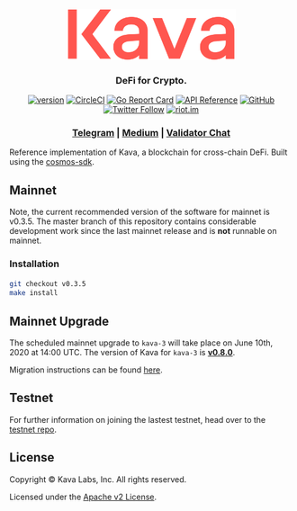 <p align="center">
  <img src="./kava-logo.svg" width="300">
</p>
<h3 align="center">DeFi for Crypto.</h3>

<div align="center">

[![version](https://img.shields.io/github/tag/kava-labs/kava.svg)](https://github.com/kava-labs/kava/releases/latest)
[![CircleCI](https://circleci.com/gh/Kava-Labs/kava/tree/master.svg?style=shield)](https://circleci.com/gh/Kava-Labs/kava/tree/master)
[![Go Report Card](https://goreportcard.com/badge/github.com/kava-labs/kava)](https://goreportcard.com/report/github.com/kava-labs/kava)
[![API Reference](https://godoc.org/github.com/Kava-Labs/kava?status.svg)](https://godoc.org/github.com/Kava-Labs/kava)
[![GitHub](https://img.shields.io/github/license/kava-labs/kava.svg)](https://github.com/Kava-Labs/kava/blob/master/LICENSE.md)
[![Twitter Follow](https://img.shields.io/twitter/follow/kava_labs.svg?label=Follow&style=social)](https://twitter.com/kava_labs)
[![riot.im](https://img.shields.io/badge/riot.im-JOIN%20CHAT-green.svg)](https://riot.im/app/#/room/#kava-validators:matrix.org)

</div>

<div align="center">

### [Telegram](https://t.me/kavalabs) | [Medium](https://medium.com/kava-labs) | [Validator Chat](https://riot.im/app/#/room/#kava-validators:matrix.org)

</div>

Reference implementation of Kava, a blockchain for cross-chain DeFi. Built using the [cosmos-sdk](https://github.com/cosmos/cosmos-sdk).

## Mainnet

Note, the current recommended version of the software for mainnet is v0.3.5. The master branch of this repository contains considerable development work since the last mainnet release and is __not__ runnable on mainnet.

### Installation

```sh
git checkout v0.3.5
make install
```

## Mainnet Upgrade

The scheduled mainnet upgrade to `kava-3` will take place on June 10th, 2020 at 14:00 UTC. The version of Kava for `kava-3` is [__v0.8.0__](https://github.com/Kava-Labs/kava/releases/tag/v0.8.0).

Migration instructions can be found [here](https://github.com/Kava-Labs/kava/blob/master/contrib/kava-3/migration.md).

## Testnet

For further information on joining the lastest testnet, head over to the [testnet repo](https://github.com/Kava-Labs/kava-testnets).

## License

Copyright © Kava Labs, Inc. All rights reserved.

Licensed under the [Apache v2 License](LICENSE.md).
